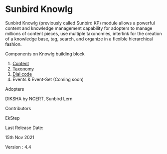 # Sunbird Knowlg

Sunbird Knowlg (previously called Sunbird KP) module allows a powerful content and knowledge management capability for adopters to manage millions of content pieces, use multiple taxonomies, interlink for the creation of a knowledge base, tag, search, and organize in a flexible hierarchical fashion.

Components on Knowlg building block

1. [Content](docs/content-management/)
2. [Taxonomy](docs/taxonomy.md)
3. [Dial code](docs/dialcode.md)
4. Events & Event-Set (Coming soon)

Adopters&#x20;

DIKSHA by NCERT, Sunbird Lern

Contributors&#x20;

EkStep

Last Release Date:&#x20;

15th Nov 2021&#x20;

Version : 4.4

